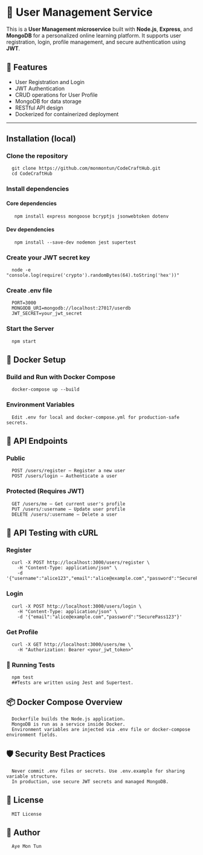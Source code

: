 # 👤 User Management Service

This is a **User Management microservice** built with **Node.js**, **Express**, and **MongoDB** for a personalized online learning platform. It supports user registration, login, profile management, and secure authentication using **JWT**.

## 🚀 Features

- User Registration and Login
- JWT Authentication
- CRUD operations for User Profile
- MongoDB for data storage
- RESTful API design
- Dockerized for containerized deployment

---

## Installation (local)
### Clone the repository
      git clone https://github.com/monmontun/CodeCraftHub.git
      cd CodeCraftHub
### Install dependencies
#### Core dependencies 
       npm install express mongoose bcryptjs jsonwebtoken dotenv
#### Dev dependencies
       npm install --save-dev nodemon jest supertest
### Create your JWT secret key
      node -e "console.log(require('crypto').randomBytes(64).toString('hex'))"
### Create .env file
      PORT=3000
      MONGODB_URI=mongodb://localhost:27017/userdb
      JWT_SECRET=your_jwt_secret
### Start the Server
      npm start

## 🐳 Docker Setup
### Build and Run with Docker Compose
      docker-compose up --build
### Environment Variables
      Edit .env for local and docker-compose.yml for production-safe secrets.

## 🔐 API Endpoints
### Public
      POST /users/register – Register a new user
      POST /users/login – Authenticate a user

### Protected (Requires JWT)
      GET /users/me – Get current user's profile
      PUT /users/:username – Update user profile
      DELETE /users/:username – Delete a user

## 🧪 API Testing with cURL
### Register
      curl -X POST http://localhost:3000/users/register \
        -H "Content-Type: application/json" \
        -d '{"username":"alice123","email":"alice@example.com","password":"SecurePass123"}'

### Login
      curl -X POST http://localhost:3000/users/login \
        -H "Content-Type: application/json" \
        -d '{"email":"alice@example.com","password":"SecurePass123"}'

### Get Profile
      curl -X GET http://localhost:3000/users/me \
        -H "Authorization: Bearer <your_jwt_token>"

### 🧪 Running Tests
      npm test
      ##Tests are written using Jest and Supertest.

## 📦 Docker Compose Overview
      Dockerfile builds the Node.js application.
      MongoDB is run as a service inside Docker.
      Environment variables are injected via .env file or docker-compose environment fields.

## 🛡️ Security Best Practices
      Never commit .env files or secrets. Use .env.example for sharing variable structure.
      In production, use secure JWT secrets and managed MongoDB.

## 📝 License
      MIT License

## 👥 Author
      Aye Mon Tun
